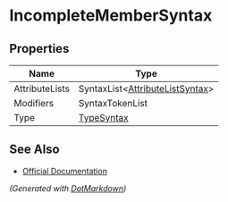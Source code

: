 # IncompleteMemberSyntax

## Properties

| Name           | Type                                                       |
| -------------- | ---------------------------------------------------------- |
| AttributeLists | SyntaxList\<[AttributeListSyntax](AttributeListSyntax.md)> |
| Modifiers      | SyntaxTokenList                                            |
| Type           | [TypeSyntax](TypeSyntax.md)                                |

## See Also

* [Official Documentation](https://docs.microsoft.com/en-us/dotnet/api/microsoft.codeanalysis.csharp.syntax.incompletemembersyntax)


*\(Generated with [DotMarkdown](http://github.com/JosefPihrt/DotMarkdown)\)*